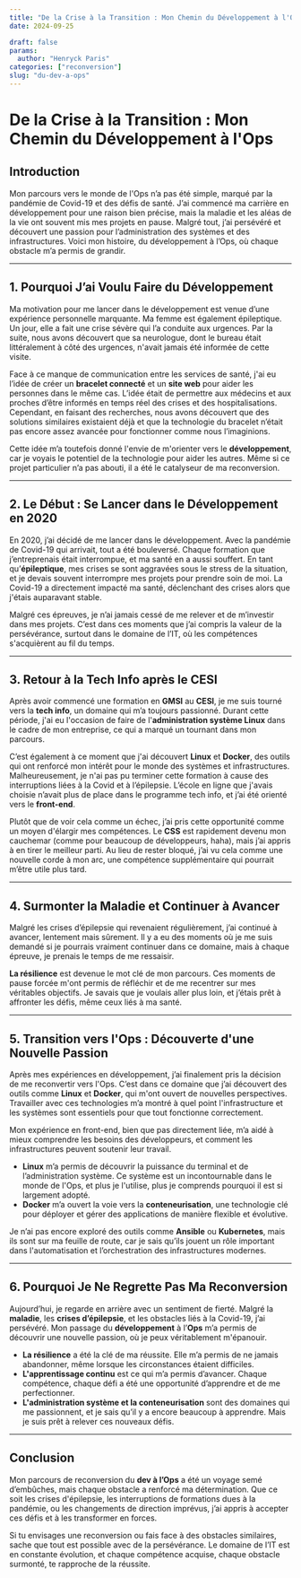 ```yaml
---
title: "De la Crise à la Transition : Mon Chemin du Développement à l'Ops"
date: 2024-09-25

draft: false
params:
  author: "Henryck Paris"
categories: ["reconversion"]
slug: "du-dev-a-ops"
---
```


# De la Crise à la Transition : Mon Chemin du Développement à l'Ops

## Introduction

Mon parcours vers le monde de l'Ops n’a pas été simple, marqué par la pandémie de Covid-19 et des défis de santé. J’ai commencé ma carrière en développement pour une raison bien précise, mais la maladie et les aléas de la vie ont souvent mis mes projets en pause. Malgré tout, j’ai persévéré et découvert une passion pour l’administration des systèmes et des infrastructures. Voici mon histoire, du développement à l’Ops, où chaque obstacle m’a permis de grandir.

---

## 1. Pourquoi J’ai Voulu Faire du Développement

Ma motivation pour me lancer dans le développement est venue d’une expérience personnelle marquante. Ma femme est également épileptique. Un jour, elle a fait une crise sévère qui l’a conduite aux urgences. Par la suite, nous avons découvert que sa neurologue, dont le bureau était littéralement à côté des urgences, n'avait jamais été informée de cette visite.

Face à ce manque de communication entre les services de santé, j'ai eu l’idée de créer un **bracelet connecté** et un **site web** pour aider les personnes dans le même cas. L’idée était de permettre aux médecins et aux proches d’être informés en temps réel des crises et des hospitalisations. Cependant, en faisant des recherches, nous avons découvert que des solutions similaires existaient déjà et que la technologie du bracelet n’était pas encore assez avancée pour fonctionner comme nous l’imaginions.

Cette idée m’a toutefois donné l'envie de m'orienter vers le **développement**, car je voyais le potentiel de la technologie pour aider les autres. Même si ce projet particulier n’a pas abouti, il a été le catalyseur de ma reconversion.

---

## 2. Le Début : Se Lancer dans le Développement en 2020

En 2020, j’ai décidé de me lancer dans le développement. Avec la pandémie de Covid-19 qui arrivait, tout a été bouleversé. Chaque formation que j’entreprenais était interrompue, et ma santé en a aussi souffert. En tant qu’**épileptique**, mes crises se sont aggravées sous le stress de la situation, et je devais souvent interrompre mes projets pour prendre soin de moi. La Covid-19 a directement impacté ma santé, déclenchant des crises alors que j'étais auparavant stable.

Malgré ces épreuves, je n’ai jamais cessé de me relever et de m’investir dans mes projets. C’est dans ces moments que j’ai compris la valeur de la persévérance, surtout dans le domaine de l’IT, où les compétences s'acquièrent au fil du temps.

---

## 3. Retour à la Tech Info après le CESI

Après avoir commencé une formation en **GMSI** au **CESI**, je me suis tourné vers la **tech info**, un domaine qui m’a toujours passionné. Durant cette période, j'ai eu l'occasion de faire de l'**administration système Linux** dans le cadre de mon entreprise, ce qui a marqué un tournant dans mon parcours.

C’est également à ce moment que j'ai découvert **Linux** et **Docker**, des outils qui ont renforcé mon intérêt pour le monde des systèmes et infrastructures. Malheureusement, je n'ai pas pu terminer cette formation à cause des interruptions liées à la Covid et à l’épilepsie. L’école en ligne que j'avais choisie n’avait plus de place dans le programme tech info, et j’ai été orienté vers le **front-end**.

Plutôt que de voir cela comme un échec, j’ai pris cette opportunité comme un moyen d'élargir mes compétences. Le **CSS** est rapidement devenu mon cauchemar (comme pour beaucoup de développeurs, haha), mais j’ai appris à en tirer le meilleur parti. Au lieu de rester bloqué, j’ai vu cela comme une nouvelle corde à mon arc, une compétence supplémentaire qui pourrait m’être utile plus tard.

---

## 4. Surmonter la Maladie et Continuer à Avancer

Malgré les crises d’épilepsie qui revenaient régulièrement, j’ai continué à avancer, lentement mais sûrement. Il y a eu des moments où je me suis demandé si je pourrais vraiment continuer dans ce domaine, mais à chaque épreuve, je prenais le temps de me ressaisir.

**La résilience** est devenue le mot clé de mon parcours. Ces moments de pause forcée m'ont permis de réfléchir et de me recentrer sur mes véritables objectifs. Je savais que je voulais aller plus loin, et j’étais prêt à affronter les défis, même ceux liés à ma santé.

---

## 5. Transition vers l'Ops : Découverte d'une Nouvelle Passion

Après mes expériences en développement, j’ai finalement pris la décision de me reconvertir vers l'Ops. C’est dans ce domaine que j’ai découvert des outils comme **Linux** et **Docker**, qui m'ont ouvert de nouvelles perspectives. Travailler avec ces technologies m’a montré à quel point l'infrastructure et les systèmes sont essentiels pour que tout fonctionne correctement.

Mon expérience en front-end, bien que pas directement liée, m’a aidé à mieux comprendre les besoins des développeurs, et comment les infrastructures peuvent soutenir leur travail.

- **Linux** m’a permis de découvrir la puissance du terminal et de l’administration système. Ce système est un incontournable dans le monde de l'Ops, et plus je l'utilise, plus je comprends pourquoi il est si largement adopté.
- **Docker** m’a ouvert la voie vers la **conteneurisation**, une technologie clé pour déployer et gérer des applications de manière flexible et évolutive.

Je n’ai pas encore exploré des outils comme **Ansible** ou **Kubernetes**, mais ils sont sur ma feuille de route, car je sais qu’ils jouent un rôle important dans l'automatisation et l’orchestration des infrastructures modernes.

---

## 6. Pourquoi Je Ne Regrette Pas Ma Reconversion

Aujourd’hui, je regarde en arrière avec un sentiment de fierté. Malgré la **maladie**, les **crises d’épilepsie**, et les obstacles liés à la Covid-19, j’ai persévéré. Mon passage du **développement** à l’**Ops** m’a permis de découvrir une nouvelle passion, où je peux véritablement m'épanouir.

- **La résilience** a été la clé de ma réussite. Elle m’a permis de ne jamais abandonner, même lorsque les circonstances étaient difficiles.
- **L'apprentissage continu** est ce qui m’a permis d’avancer. Chaque compétence, chaque défi a été une opportunité d’apprendre et de me perfectionner.
- **L'administration système et la conteneurisation** sont des domaines qui me passionnent, et je sais qu’il y a encore beaucoup à apprendre. Mais je suis prêt à relever ces nouveaux défis.

---

## Conclusion

Mon parcours de reconversion du **dev à l’Ops** a été un voyage semé d’embûches, mais chaque obstacle a renforcé ma détermination. Que ce soit les crises d'épilepsie, les interruptions de formations dues à la pandémie, ou les changements de direction imprévus, j’ai appris à accepter ces défis et à les transformer en forces.

Si tu envisages une reconversion ou fais face à des obstacles similaires, sache que tout est possible avec de la persévérance. Le domaine de l’IT est en constante évolution, et chaque compétence acquise, chaque obstacle surmonté, te rapproche de la réussite.
